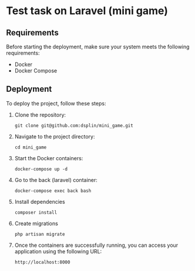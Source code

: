 # Test task on Laravel (mini game)

## Requirements

Before starting the deployment, make sure your system meets the following requirements:

- Docker
- Docker Compose

## Deployment

To deploy the project, follow these steps:

1. Clone the repository:
   ```shell
   git clone git@github.com:dsplin/mini_game.git
   
2. Navigate to the project directory:
   ```shell
   cd mini_game
   
3. Start the Docker containers:
   ```shell
   docker-compose up -d

4. Go to the back (laravel) container:
   ```shell
   docker-compose exec back bash
   
5. Install dependencies
   ```shell
   composer install

6. Сreate migrations
   ```shell
   php artisan migrate

7. Once the containers are successfully running, you can access your application using the following URL:
   ```shell
   http://localhost:8000

